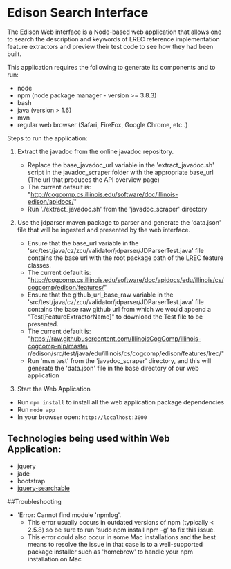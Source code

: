 # Edison Search Interface

The Edison Web interface is a Node-based web application that allows one to search the description and keywords of LREC reference implementation feature extractors and preview their test code to see how they had been built.  

This application requires the following to generate its components and to run:
   - node
   - npm (node package manager - version >= 3.8.3)
   - bash
   - java (version > 1.6)
   - mvn
   - regular web browser (Safari, FireFox, Google Chrome, etc..)
   
Steps to run the application:

1) Extract the javadoc from the online javadoc repository. 
   - Replace the base_javadoc_url variable in the 'extract_javadoc.sh' script in the javadoc_scraper folder with the appropriate base_url (The url that produces the API overview page)
   - The current default is: "http://cogcomp.cs.illinois.edu/software/doc/illinois-edison/apidocs/"
   - Run './extract_javadoc.sh' from the 'javadoc_scraper' directory

2) Use the jdparser maven package to parser and generate the 'data.json' file that will be ingested and presented by the web interface.
   - Ensure that the base_url variable in the 'src/test/java/cz/zcu/validator/jdparser/JDParserTest.java' file contains the base url with the root package path of the LREC feature classes.
   - The current default is: "http://cogcomp.cs.illinois.edu/software/doc/apidocs/edu/illinois/cs/cogcomp/edison/features/"
   - Ensure that the github_url_base_raw variable in the 'src/test/java/cz/zcu/validator/jdparser/JDParserTest.java' file contains the base raw github url from which we would append a "Test[FeatureExtractorName]" to download the Test file to be presented.
   - The current default is: "https://raw.githubusercontent.com/IllinoisCogComp/illinois-cogcomp-nlp/maste\
r/edison/src/test/java/edu/illinois/cs/cogcomp/edison/features/lrec/" 
   - Run 'mvn test' from the 'javadoc_scraper' directory, and this will generate the 'data.json' file in the base directory of our web application

3) Start the Web Application 
 - Run `npm install` to install all the web application package dependencies
 - Run `node app`
 - In your browser open: `http://localhost:3000`
 
## Technologies being used within Web Application: 
 - jquery
 - jade
 - bootstrap
 - [jquery-searchable](https://github.com/stidges/jquery-searchable)

##Troubleshooting
 - 'Error: Cannot find module 'npmlog'. 
    - This error usually occurs in outdated versions of npm (typically < 2.5.8) so be sure to run 'sudo npm install npm -g' to fix this issue.
    - This error could also occur in some Mac installations and the best means to resolve the issue in that case is to a well-supported package installer such as 'homebrew' to handle your npm installation on Mac   